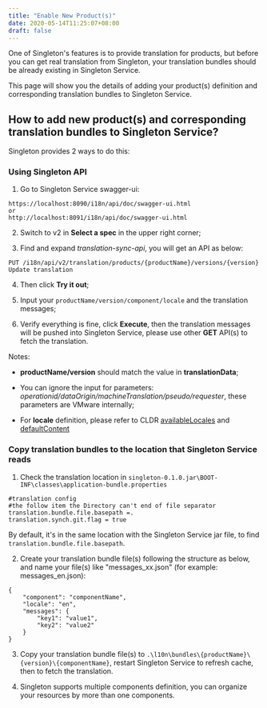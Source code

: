 ```yaml
---
title: "Enable New Product(s)"
date: 2020-05-14T11:25:07+08:00
draft: false
---
```


One of Singleton's features is to provide translation for products, but before you can get real translation from Singleton, your translation bundles should be already existing in Singleton Service.

This page will show you the details of adding your product(s) definition and corresponding translation bundles to Singleton Service.

How to add new product(s) and corresponding translation bundles to Singleton Service?
-----------------------

Singleton provides 2 ways to do this:

### Using Singleton API
1. Go to Singleton Service swagger-ui: 
```
https://localhost:8090/i18n/api/doc/swagger-ui.html
or 
http://localhost:8091/i18n/api/doc/swagger-ui.html
```

2. Switch to v2 in **Select a spec** in the upper right corner; 

3. Find and expand *translation-sync-api*, you will get an API as below:

`PUT /i18n/api/v2/translation/products/{productName}/versions/{version} Update translation`

4. Then click **Try it out**;

5. Input your `productName/version/component/locale` and the translation messages;

6. Verify everything is fine, click **Execute**, then the translation messages will be pushed into Singleton Service, please use other **GET** API(s) to fetch the translation.

Notes:
- **productName/version** should match the value in **translationData**;

- You can ignore the input for parameters: *operationid/dataOrigin/machineTranslation/pseudo/requester*, these parameters are VMware internally;

- For **locale** definition, please refer to CLDR [availableLocales](https://github.com/unicode-cldr/cldr-core/blob/master/availableLocales.json) and [defaultContent](https://github.com/unicode-cldr/cldr-core/blob/master/defaultContent.json)

### Copy translation bundles to the location that Singleton Service reads
1. Check the translation location in `singleton-0.1.0.jar\BOOT-INF\classes\application-bundle.properties`
```
#translation config
#the follow item the Directory can't end of file separator
translation.bundle.file.basepath =.
translation.synch.git.flag = true
```
By default, it's in the same location with the Singleton Service jar file, to find `translation.bundle.file.basepath`.

2. Create your translation bundle file(s) following the structure as below, and name your file(s) like "messages_xx.json" (for example: messages_en.json):
```
{
	"component": "componentName",
	"locale": "en",
	"messages": {
		"key1": "value1",
		"key2": "value2"
	}
}
```

3. Copy your translation bundle file(s) to `.\l10n\bundles\{productName}\{version}\{componentName}`, restart Singleton Service to refresh cache, then to fetch the translation.

4. Singleton supports multiple components definition, you can organize your resources by more than one components. 